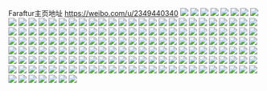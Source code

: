 Faraftur主页地址 https://weibo.com/u/2349440340 
![](https://wx4.sinaimg.cn/mw2000/8c099d54ly1h80dx137mjj22c0341e83.jpg) 
![](https://wx4.sinaimg.cn/mw2000/8c099d54ly1h80e2f8qobj22c0340e83.jpg) 
![](https://wx4.sinaimg.cn/mw2000/8c099d54ly1h80dwx6ozvj22c0340kjn.jpg) 
![](https://wx4.sinaimg.cn/mw2000/8c099d54ly1h80e29hlicj22c0340npf.jpg) 
![](https://wx4.sinaimg.cn/mw2000/8c099d54ly1h80e2bgzwsj22c0340hdv.jpg) 
![](https://wx4.sinaimg.cn/mw2000/8c099d54ly1h80dwy1vj1j23402c0kjm.jpg) 
![](https://wx4.sinaimg.cn/mw2000/8c099d54ly1h80dx45ktyj223m2sub29.jpg) 
![](https://wx4.sinaimg.cn/mw2000/8c099d54ly1h80dx5bu7fj21kw23u1kx.jpg) 
![](https://wx4.sinaimg.cn/mw2000/8c099d54ly1h80dykgalcj22c0340kjm.jpg) 
![](https://wx4.sinaimg.cn/mw2000/8c099d54ly1h80dwz5vjmj22c0340x6q.jpg) 
![](https://wx4.sinaimg.cn/mw2000/8c099d54ly1h80dx6cntlj22c03404qr.jpg) 
![](https://wx4.sinaimg.cn/mw2000/8c099d54ly1h80dx7mxsej22c03401kz.jpg) 
![](https://wx4.sinaimg.cn/mw2000/8c099d54ly1h7oqi5dj0ej20vc15swx2.jpg) 
![](https://wx4.sinaimg.cn/mw2000/8c099d54ly1h7oqi47jr2j22c0340kjp.jpg) 
![](https://wx4.sinaimg.cn/mw2000/8c099d54ly1h7oqhxiunaj22c0340b2b.jpg) 
![](https://wx4.sinaimg.cn/mw2000/8c099d54ly1h7oqi0tr42j229a30eqv6.jpg) 
![](https://wx4.sinaimg.cn/mw2000/8c099d54ly1h7oqhyjdfwj21wp2jl4qq.jpg) 
![](https://wx4.sinaimg.cn/mw2000/8c099d54ly1h7oqhzvrjej2297309u0y.jpg) 
![](https://wx4.sinaimg.cn/mw2000/8c099d54ly1h7oqnvqi31j20vc15sh87.jpg) 
![](https://wx4.sinaimg.cn/mw2000/8c099d54ly1h7oqnw5hsrj21kw23ukf3.jpg) 
![](https://wx4.sinaimg.cn/mw2000/8c099d54ly1h7oqnv4uwwj21kw23uncs.jpg) 
![](https://wx4.sinaimg.cn/mw2000/8c099d54ly1h7hrvpjtm2j22c0340e84.jpg) 
![](https://wx4.sinaimg.cn/mw2000/8c099d54ly1h7hrjucxvyj22c0340u0z.jpg) 
![](https://wx4.sinaimg.cn/mw2000/8c099d54ly1h7hrk0zgkcj22c03407wj.jpg) 
![](https://wx4.sinaimg.cn/mw2000/8c099d54ly1h7hrjvi3qmj21kw23ue81.jpg) 
![](https://wx4.sinaimg.cn/mw2000/8c099d54ly1h7hrvqqzlej22c0340kjp.jpg) 
![](https://wx4.sinaimg.cn/mw2000/8c099d54ly1h7hrjzeotoj22c0340e86.jpg) 
![](https://wx4.sinaimg.cn/mw2000/8c099d54ly1h7hrsghay6j22c0340qv6.jpg) 
![](https://wx4.sinaimg.cn/mw2000/8c099d54ly1h7hrjxf2lpj22c03401ky.jpg) 
![](https://wx4.sinaimg.cn/mw2000/8c099d54ly1h7hrjtfzbzj215o1qi7wh.jpg) 
![](https://wx4.sinaimg.cn/mw2000/8c099d54ly1h7hrvs2j15j23403401l1.jpg) 
![](https://wx4.sinaimg.cn/mw2000/8c099d54ly1h71l9hwsirj22dc1kwhdt.jpg) 
![](https://wx4.sinaimg.cn/mw2000/8c099d54ly1h71l9gm823j22dc1kwafc.jpg) 
![](https://wx4.sinaimg.cn/mw2000/8c099d54ly1h71lkx5304j22dc1kwkjl.jpg) 
![](https://wx4.sinaimg.cn/mw2000/8c099d54ly1h71l9lq9e7j22dc1kwb29.jpg) 
![](https://wx4.sinaimg.cn/mw2000/8c099d54ly1h71l9nt8rcj22dc1kwb29.jpg) 
![](https://wx4.sinaimg.cn/mw2000/8c099d54ly1h71lgqf97uj220u1cl7dj.jpg) 
![](https://wx4.sinaimg.cn/mw2000/8c099d54ly1h71l9j1s4bj21kw2dak0t.jpg) 
![](https://wx4.sinaimg.cn/mw2000/8c099d54ly1h71l9vj3q1j215s1qojv1.jpg) 
![](https://wx4.sinaimg.cn/mw2000/8c099d54ly1h71l9kinwvj21kw2dctbm.jpg) 
![](https://wx4.sinaimg.cn/mw2000/8c099d54ly1h6wijbgferj22c03401kz.jpg) 
![](https://wx4.sinaimg.cn/mw2000/8c099d54ly1h6wipnayz1j22c0340qv6.jpg) 
![](https://wx4.sinaimg.cn/mw2000/8c099d54ly1h6wipe8tmtj22c03404qs.jpg) 
![](https://wx4.sinaimg.cn/mw2000/8c099d54ly1h6wipitre7j22c03404qt.jpg) 
![](https://wx4.sinaimg.cn/mw2000/8c099d54ly1h6wmqhd5phj228z2zznpd.jpg) 
![](https://wx4.sinaimg.cn/mw2000/8c099d54ly1h6wiptauqtj21lx2587wi.jpg) 
![](https://wx4.sinaimg.cn/mw2000/8c099d54ly1h6wipzvwohj22c03407wj.jpg) 
![](https://wx4.sinaimg.cn/mw2000/8c099d54ly1h6wmqj7qr3j21gk1y2b29.jpg) 
![](https://wx4.sinaimg.cn/mw2000/8c099d54ly1h6wipr60v4j22472tlqv7.jpg) 
![](https://wx4.sinaimg.cn/mw2000/8c099d54ly1h6wmvhtswaj217b1lr1kx.jpg) 
![](https://wx4.sinaimg.cn/mw2000/8c099d54ly1h6j7xdyrirj21kw23u41c.jpg) 
![](https://wx4.sinaimg.cn/mw2000/8c099d54ly1h6j7xbvceaj21kw16omze.jpg) 
![](https://wx4.sinaimg.cn/mw2000/8c099d54ly1h6j7xf62fhj223u1kw1kx.jpg) 
![](https://wx4.sinaimg.cn/mw2000/8c099d54ly1h6j7xfpi0fj21kw23vb29.jpg) 
![](https://wx4.sinaimg.cn/mw2000/8c099d54ly1h6j7xeisluj21401e0k6a.jpg) 
![](https://wx4.sinaimg.cn/mw2000/8c099d54ly1h6j7xb3ptxj21401e0dtr.jpg) 
![](https://wx4.sinaimg.cn/mw2000/8c099d54ly1h6j7xcsgpoj20sd11tq4w.jpg) 
![](https://wx4.sinaimg.cn/mw2000/8c099d54ly1h6j7xddaw4j21kw23ukjl.jpg) 
![](https://wx4.sinaimg.cn/mw2000/8c099d54ly1h6j7xceas1j22dc1kwwke.jpg) 
![](https://wx4.sinaimg.cn/mw2000/8c099d54ly1h6fk1mnw0yj22c0340b2c.jpg) 
![](https://wx4.sinaimg.cn/mw2000/8c099d54ly1h6a3vcyhqdj21kw23u1kx.jpg) 
![](https://wx4.sinaimg.cn/mw2000/8c099d54ly1h6a3vfa30qj21kw23uq8n.jpg) 
![](https://wx4.sinaimg.cn/mw2000/8c099d54ly1h6a3vjc7xdj21kw23u0zb.jpg) 
![](https://wx4.sinaimg.cn/mw2000/8c099d54ly1h6a3venlbyj21kw23u4qr.jpg) 
![](https://wx4.sinaimg.cn/mw2000/8c099d54ly1h6a3vgjxc3j22c0340qv8.jpg) 
![](https://wx4.sinaimg.cn/mw2000/8c099d54ly1h6a3vdb7h4j20vc15sti3.jpg) 
![](https://wx4.sinaimg.cn/mw2000/8c099d54ly1h6a3vcd42cj21kw23u4qp.jpg) 
![](https://wx4.sinaimg.cn/mw2000/8c099d54ly1h6a40k45wbj22bt2w0e82.jpg) 
![](https://wx4.sinaimg.cn/mw2000/8c099d54ly1h6a3vi50vcj22c0340e84.jpg) 
![](https://wx4.sinaimg.cn/mw2000/8c099d54ly1h67e3e7zq2j20v91vo7wh.jpg) 
![](https://wx4.sinaimg.cn/mw2000/8c099d54ly1h67e3p7j8rj20v91vob29.jpg) 
![](https://wx4.sinaimg.cn/mw2000/8c099d54ly1h646t5nbb9j20xc372dq2.jpg) 
![](https://wx4.sinaimg.cn/mw2000/8c099d54ly1h646t261h4j20xc418hdt.jpg) 
![](https://wx4.sinaimg.cn/mw2000/8c099d54ly1h64a2crcspj20xc3pb4qq.jpg) 
![](https://wx4.sinaimg.cn/mw2000/8c099d54ly1h646t7406nj215o2zne81.jpg) 
![](https://wx4.sinaimg.cn/mw2000/8c099d54ly1h646t94z3sj20xc2ri1kx.jpg) 
![](https://wx4.sinaimg.cn/mw2000/8c099d54ly1h6471jdrhqj215o3a27dm.jpg) 
![](https://wx4.sinaimg.cn/mw2000/8c099d54ly1h646t9x4n8j20v91jkn9k.jpg) 
![](https://wx4.sinaimg.cn/mw2000/8c099d54ly1h646tam1e8j21qv1b5tc3.jpg) 
![](https://wx4.sinaimg.cn/mw2000/8c099d54ly1h646t82qs3j22c0340x6q.jpg) 
![](https://wx4.sinaimg.cn/mw2000/8c099d54ly1h646ta84unj20u00u0q58.jpg) 
![](https://wx4.sinaimg.cn/mw2000/8c099d54ly1h646t9ldpuj20v90iimxi.jpg) 
![](https://wx4.sinaimg.cn/mw2000/8c099d54ly1h646tauwbbj20cw1oh0zu.jpg) 
![](https://wx4.sinaimg.cn/mw2000/8c099d54ly1h5zjcvzd7gj229k30rnpd.jpg) 
![](https://wx4.sinaimg.cn/mw2000/8c099d54ly1h5zjcx5h97j20m80m8my9.jpg) 
![](https://wx4.sinaimg.cn/mw2000/8c099d54ly1h5zjcwvw39j225f1m27k8.jpg) 
![](https://wx4.sinaimg.cn/mw2000/8c099d54ly1h5zjcxpzl9j22c0340u0x.jpg) 
![](https://wx4.sinaimg.cn/mw2000/8c099d54ly1h5zjczjhiyj223v1kwhdt.jpg) 
![](https://wx4.sinaimg.cn/mw2000/8c099d54ly1h5zjd0xvypj22c03404qr.jpg) 
![](https://wx4.sinaimg.cn/mw2000/8c099d54ly1h5zjesq331j22c03401l0.jpg) 
![](https://wx4.sinaimg.cn/mw2000/8c099d54ly1h5zjd3fqjoj21oy29ahdt.jpg) 
![](https://wx4.sinaimg.cn/mw2000/8c099d54ly1h5zjd4obshj20v91vo4qp.jpg) 
![](https://wx4.sinaimg.cn/mw2000/8c099d54ly1h5euf6nr1kj226g2wm4qq.jpg) 
![](https://wx4.sinaimg.cn/mw2000/8c099d54ly1h5euf2qtpmj21kw23vx6p.jpg) 
![](https://wx4.sinaimg.cn/mw2000/8c099d54ly1h5euf5eb7cj22c03401l1.jpg) 
![](https://wx4.sinaimg.cn/mw2000/8c099d54ly1h5euf0jxhoj22c03407wj.jpg) 
![](https://wx4.sinaimg.cn/mw2000/8c099d54ly1h5euh1b4fij21401dxn6j.jpg) 
![](https://wx4.sinaimg.cn/mw2000/8c099d54ly1h5euhbec7dj21401dx46j.jpg) 
![](https://wx4.sinaimg.cn/mw2000/8c099d54ly1h5eugxsf49j22c0340npd.jpg) 
![](https://wx4.sinaimg.cn/mw2000/8c099d54ly1h5euh0jp4mj22c03401l0.jpg) 
![](https://wx4.sinaimg.cn/mw2000/8c099d54ly1h5euf8lqjwj22c033y7wi.jpg) 
![](https://wx4.sinaimg.cn/mw2000/8c099d54ly1h56qc3qdqjj21bt1rr7o4.jpg) 
![](https://wx4.sinaimg.cn/mw2000/8c099d54ly1h56qc4y0nuj21kw23vhdt.jpg) 
![](https://wx4.sinaimg.cn/mw2000/8c099d54ly1h56qccg4d3j23402c0npe.jpg) 
![](https://wx4.sinaimg.cn/mw2000/8c099d54ly1h56qc31ra4j22c0340hdu.jpg) 
![](https://wx4.sinaimg.cn/mw2000/8c099d54ly1h56qc8n9a4j21kw23v4qq.jpg) 
![](https://wx4.sinaimg.cn/mw2000/8c099d54ly1h56qc6hxf1j22c0340qv6.jpg) 
![](https://wx4.sinaimg.cn/mw2000/8c099d54ly1h56qca453xj22c0340hdv.jpg) 
![](https://wx4.sinaimg.cn/mw2000/8c099d54ly1h56qcbde7oj22c03401l0.jpg) 
![](https://wx4.sinaimg.cn/mw2000/8c099d54ly1h56qcdeyydj21q42at7wh.jpg) 
![](https://wx4.sinaimg.cn/mw2000/8c099d54ly1h56qiuvkb1j21vr2iehdu.jpg) 
![](https://wx4.sinaimg.cn/mw2000/8c099d54ly1h56rdsu94sj219j1kx0vv.jpg) 
![](https://wx4.sinaimg.cn/mw2000/8c099d54ly1h56rdsi7g4j20jm0jm0ud.jpg) 
![](https://wx4.sinaimg.cn/mw2000/8c099d54ly1h5645sobr5j212l1fgwz8.jpg) 
![](https://wx4.sinaimg.cn/mw2000/8c099d54ly1h5645upcksj20u30u0tj6.jpg) 
![](https://wx4.sinaimg.cn/mw2000/8c099d54ly1h5645u2ihjj22c0340b2b.jpg) 
![](https://wx4.sinaimg.cn/mw2000/8c099d54ly1h5645t3rq2j21cs21vx1j.jpg) 
![](https://wx4.sinaimg.cn/mw2000/8c099d54ly1h4qfj1xswaj216s1l1n69.jpg) 
![](https://wx4.sinaimg.cn/mw2000/8c099d54ly1h4qfj2vptmj22c0340x6p.jpg) 
![](https://wx4.sinaimg.cn/mw2000/8c099d54ly1h4qfj4en82j222n340kjm.jpg) 
![](https://wx4.sinaimg.cn/mw2000/8c099d54ly1h4qfj5xemfj22c03407wi.jpg) 
![](https://wx4.sinaimg.cn/mw2000/8c099d54ly1h4qfj6z1s5j213g1aoe4s.jpg) 
![](https://wx4.sinaimg.cn/mw2000/8c099d54ly1h4qfj8wh31j21kw2dcu0x.jpg) 
![](https://wx4.sinaimg.cn/mw2000/8c099d54ly1h4qfjisrboj22c0340kjl.jpg) 
![](https://wx4.sinaimg.cn/mw2000/8c099d54ly1h4qflpei78j20q60ywtk3.jpg) 
![](https://wx4.sinaimg.cn/mw2000/8c099d54ly1h4qflqvaobj22c0340e83.jpg) 
![](https://wx4.sinaimg.cn/mw2000/8c099d54ly1h4qfjsmchkj20uk8k47wl.jpg) 
![](https://wx4.sinaimg.cn/mw2000/8c099d54ly1h4l6eie46pj21lc24g1kx.jpg) 
![](https://wx4.sinaimg.cn/mw2000/8c099d54ly1h48ppx0wlmj21kw23ve82.jpg) 
![](https://wx4.sinaimg.cn/mw2000/8c099d54ly1h48ppxz803j235s23uhdu.jpg) 
![](https://wx4.sinaimg.cn/mw2000/8c099d54ly1h48pverghrj22c03401l0.jpg) 
![](https://wx4.sinaimg.cn/mw2000/8c099d54ly1h48pq1izslj22c03407wj.jpg) 
![](https://wx4.sinaimg.cn/mw2000/8c099d54ly1h48ppzddxpj20rv0rv3yv.jpg) 
![](https://wx4.sinaimg.cn/mw2000/8c099d54ly1h48pv2hhnbj20xc4xsu0x.jpg) 
![](https://wx4.sinaimg.cn/mw2000/8c099d54ly1h48ppzz034j21kc234e81.jpg) 
![](https://wx4.sinaimg.cn/mw2000/8c099d54ly1h48ppvm2r8j21o0280x6q.jpg) 
![](https://wx4.sinaimg.cn/mw2000/8c099d54ly1h48pv3h5w6j20rd35sb29.jpg) 
![](https://wx4.sinaimg.cn/mw2000/8c099d54ly1h48ppybwl4j20l30eqtba.jpg) 
![](https://wx4.sinaimg.cn/mw2000/8c099d54gy1h3qpc76xmqj21xj2kpx6p.jpg) 
![](https://wx4.sinaimg.cn/mw2000/8c099d54gy1h3qpcdxcatj21kw23vhdt.jpg) 
![](https://wx4.sinaimg.cn/mw2000/8c099d54gy1h3qpdrrqx8j22c0340b2b.jpg) 
![](https://wx4.sinaimg.cn/mw2000/8c099d54gy1h3qpcjj666j226a2we4qq.jpg) 
![](https://wx4.sinaimg.cn/mw2000/8c099d54gy1h3qpc043joj22c0340npf.jpg) 
![](https://wx4.sinaimg.cn/mw2000/8c099d54gy1h3qpcgugl2j22c0340hdv.jpg) 
![](https://wx4.sinaimg.cn/mw2000/8c099d54gy1h3qpc5vgu0j21o0280qv5.jpg) 
![](https://wx4.sinaimg.cn/mw2000/8c099d54gy1h3qpc76xmqj21xj2kpx6p.jpg) 
![](https://wx4.sinaimg.cn/mw2000/8c099d54gy1h3qpcdxcatj21kw23vhdt.jpg) 
![](https://wx4.sinaimg.cn/mw2000/8c099d54gy1h3qpdrrqx8j22c0340b2b.jpg) 
![](https://wx4.sinaimg.cn/mw2000/8c099d54gy1h3qpcjj666j226a2we4qq.jpg) 
![](https://wx4.sinaimg.cn/mw2000/8c099d54gy1h3qpc043joj22c0340npf.jpg) 
![](https://wx4.sinaimg.cn/mw2000/8c099d54gy1h3qpcgugl2j22c0340hdv.jpg) 
![](https://wx4.sinaimg.cn/mw2000/8c099d54gy1h3qpc5vgu0j21o0280qv5.jpg) 
![](https://wx4.sinaimg.cn/mw2000/8c099d54gy1h3qplaodq6j22c03401l3.jpg) 
![](https://wx4.sinaimg.cn/mw2000/8c099d54gy1h3qpcusg48j20uk6shx6q.jpg) 
![](https://wx4.sinaimg.cn/mw2000/8c099d54gy1h3qpc8tixhj21dk1u24qp.jpg) 
![](https://wx4.sinaimg.cn/mw2000/8c099d54gy1h3qpl6znt6j215o1cu0xq.jpg) 
![](https://wx4.sinaimg.cn/mw2000/8c099d54gy1h3qpcshw5lj20zo0mtdj4.jpg) 
![](https://wx4.sinaimg.cn/mw2000/8c099d54gy1h3a3g8npfjj22c0340x6r.jpg) 
![](https://wx4.sinaimg.cn/mw2000/8c099d54gy1h3a3g9j7u5j21qx2bw1kx.jpg) 
![](https://wx4.sinaimg.cn/mw2000/8c099d54gy1h3a3ga61ovj21ze2n71id.jpg) 
![](https://wx4.sinaimg.cn/mw2000/8c099d54gy1h3a3gb1zcxj22042o57wh.jpg) 
![](https://wx4.sinaimg.cn/mw2000/8c099d54gy1h2utqvk8yvj20xc53dqv7.jpg) 
![](https://wx4.sinaimg.cn/mw2000/8c099d54gy1h2utqbpfnoj20xc4xtb2a.jpg) 
![](https://wx4.sinaimg.cn/mw2000/8c099d54gy1h2utqh51ufj20xc4cdhdt.jpg) 
![](https://wx4.sinaimg.cn/mw2000/8c099d54gy1h2utpowb27j20xc4dqhdu.jpg) 
